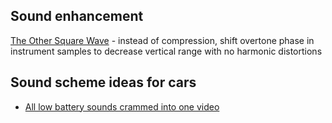 ## Sound enhancement

[The Other Square Wave](https://www.youtube.com/watch?v=Ffka-hPzug0) - instead of compression, shift overtone phase in instrument samples to decrease vertical range with no harmonic distortions

## Sound scheme ideas for cars

- [All low battery sounds crammed into one video](https://www.youtube.com/watch?v=IPojjAwVLoY)
